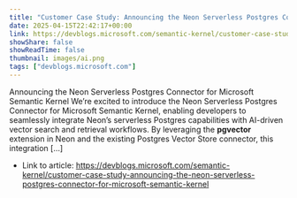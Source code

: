 ```yaml
---
title: "Customer Case Study: Announcing the Neon Serverless Postgres Connector for Microsoft Semantic Kernel"
date: 2025-04-15T22:42:17+00:00
link: https://devblogs.microsoft.com/semantic-kernel/customer-case-study-announcing-the-neon-serverless-postgres-connector-for-microsoft-semantic-kernel
showShare: false
showReadTime: false
thumbnail: images/ai.png
tags: ["devblogs.microsoft.com"]
---
```

Announcing the Neon Serverless Postgres Connector for Microsoft Semantic Kernel We’re excited to introduce the Neon Serverless Postgres Connector for Microsoft Semantic Kernel, enabling developers to seamlessly integrate Neon’s serverless Postgres capabilities with AI-driven vector search and retrieval workflows. By leveraging the **pgvector** extension in Neon and the existing Postgres Vector Store connector, this integration […]

- Link to article: https://devblogs.microsoft.com/semantic-kernel/customer-case-study-announcing-the-neon-serverless-postgres-connector-for-microsoft-semantic-kernel